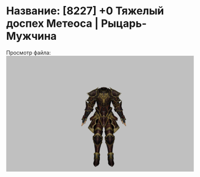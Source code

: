 # Название: [8227] +0 Тяжелый доспех Метеоса | Рыцарь-Мужчина

Просмотр файла:
![p000030.png](p000030.png)